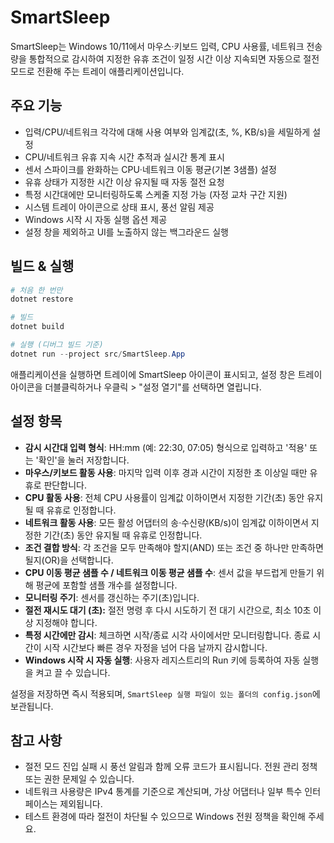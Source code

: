 ﻿# SmartSleep

SmartSleep는 Windows 10/11에서 마우스·키보드 입력, CPU 사용률, 네트워크 전송량을 통합적으로 감시하여 지정한 유휴 조건이 일정 시간 이상 지속되면 자동으로 절전 모드로 전환해 주는 트레이 애플리케이션입니다.

## 주요 기능
- 입력/CPU/네트워크 각각에 대해 사용 여부와 임계값(초, %, KB/s)을 세밀하게 설정
- CPU/네트워크 유휴 지속 시간 추적과 실시간 통계 표시
- 센서 스파이크를 완화하는 CPU·네트워크 이동 평균(기본 3샘플) 설정
- 유휴 상태가 지정한 시간 이상 유지될 때 자동 절전 요청
- 특정 시간대에만 모니터링하도록 스케줄 지정 가능 (자정 교차 구간 지원)
- 시스템 트레이 아이콘으로 상태 표시, 풍선 알림 제공
- Windows 시작 시 자동 실행 옵션 제공
- 설정 창을 제외하고 UI를 노출하지 않는 백그라운드 실행

## 빌드 & 실행
```powershell
# 처음 한 번만
dotnet restore

# 빌드
dotnet build

# 실행 (디버그 빌드 기준)
dotnet run --project src/SmartSleep.App
```
애플리케이션을 실행하면 트레이에 SmartSleep 아이콘이 표시되고, 설정 창은 트레이 아이콘을 더블클릭하거나 우클릭 > "설정 열기"를 선택하면 열립니다.

## 설정 항목
- **감시 시간대 입력 형식**: HH:mm (예: 22:30, 07:05) 형식으로 입력하고 '적용' 또는 '확인'을 눌러 저장합니다.
- **마우스/키보드 활동 사용**: 마지막 입력 이후 경과 시간이 지정한 초 이상일 때만 유휴로 판단합니다.
- **CPU 활동 사용**: 전체 CPU 사용률이 임계값 이하이면서 지정한 기간(초) 동안 유지될 때 유휴로 인정합니다.
- **네트워크 활동 사용**: 모든 활성 어댑터의 송·수신량(KB/s)이 임계값 이하이면서 지정한 기간(초) 동안 유지될 때 유휴로 인정합니다.
- **조건 결합 방식**: 각 조건을 모두 만족해야 할지(AND) 또는 조건 중 하나만 만족하면 될지(OR)을 선택합니다.
- **CPU 이동 평균 샘플 수 / 네트워크 이동 평균 샘플 수**: 센서 값을 부드럽게 만들기 위해 평균에 포함할 샘플 개수를 설정합니다.
- **모니터링 주기**: 센서를 갱신하는 주기(초)입니다.
- **절전 재시도 대기 (초):** 절전 명령 후 다시 시도하기 전 대기 시간으로, 최소 10초 이상 지정해야 합니다.
- **특정 시간에만 감시**: 체크하면 시작/종료 시각 사이에서만 모니터링합니다. 종료 시간이 시작 시간보다 빠른 경우 자정을 넘어 다음 날까지 감시합니다.
- **Windows 시작 시 자동 실행**: 사용자 레지스트리의 Run 키에 등록하여 자동 실행을 켜고 끌 수 있습니다.

설정을 저장하면 즉시 적용되며, `SmartSleep 실행 파일이 있는 폴더의 config.json`에 보관됩니다.

## 참고 사항
- 절전 모드 진입 실패 시 풍선 알림과 함께 오류 코드가 표시됩니다. 전원 관리 정책 또는 권한 문제일 수 있습니다.
- 네트워크 사용량은 IPv4 통계를 기준으로 계산되며, 가상 어댑터나 일부 특수 인터페이스는 제외됩니다.
- 테스트 환경에 따라 절전이 차단될 수 있으므로 Windows 전원 정책을 확인해 주세요.
